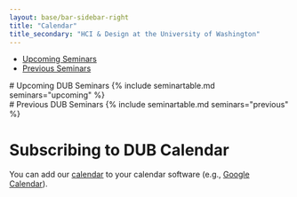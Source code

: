 ```yaml
---
layout: base/bar-sidebar-right
title: "Calendar"
title_secondary: "HCI & Design at the University of Washington"
---
```


<div class="sidebar_start"></div>

<ul id="seminar-tabs" class="nav nav-pills nav-stacked" data-tabs="tabs">
  <li class="active"><a href="#upcoming_seminars" data-toggle="tab">Upcoming Seminars</a></li>
  <li><a href="#previous_seminars" data-toggle="tab">Previous Seminars</a></li>
</ul>

<div class="sidebar_end"></div>

<div id="seminar-tabs-content" class="tab-content">
  <div class="tab-pane active" id="upcoming_seminars" markdown="block">
# Upcoming DUB Seminars
{% include seminartable.md seminars="upcoming" %}
  </div>
  <div class="tab-pane" id="previous_seminars" markdown="block">
# Previous DUB Seminars
{% include seminartable.md seminars="previous" %}
  </div>
</div>

# Subscribing to DUB Calendar

You can add our [calendar](https://calendar.google.com/calendar/ical/designusebuild%40gmail.com/public/basic.ics) to your calendar software (e.g., [Google Calendar](https://support.google.com/calendar/answer/37100?co=GENIE.Platform%3DDesktop&hl=en)).
